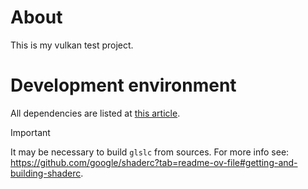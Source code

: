 # About

This is my vulkan test project.

# Development environment

All dependencies are listed at [this article](https://docs.vulkan.org/tutorial/latest/02_Development_environment.html).

> [!IMPORTANT]
> It may be necessary to build `glslc` from sources. For more info see: https://github.com/google/shaderc?tab=readme-ov-file#getting-and-building-shaderc.
